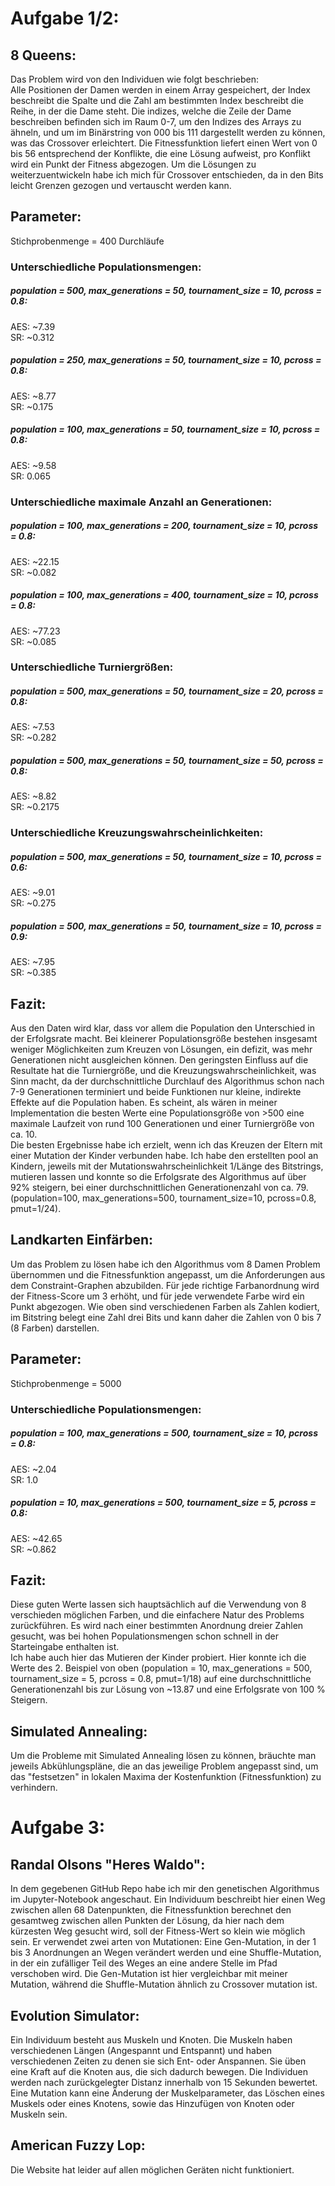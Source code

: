 # Aufgabe 1/2:
## 8 Queens:
Das Problem wird von den Individuen wie folgt beschrieben:  
Alle Positionen der Damen werden in einem Array gespeichert, der Index beschreibt die Spalte und die Zahl am bestimmten Index beschreibt die Reihe, in der die Dame steht.
Die indizes, welche die Zeile der Dame beschreiben befinden sich im Raum 0-7, um den Indizes des Arrays zu ähneln, und um im Binärstring von 000 bis 111 dargestellt werden zu können, was das Crossover erleichtert.
Die Fitnessfunktion liefert einen Wert von 0 bis 56 entsprechend der Konflikte, die eine Lösung aufweist, pro Konflikt wird ein Punkt der Fitness abgezogen. Um die Lösungen zu weiterzuentwickeln habe ich mich für Crossover entschieden, da in den Bits leicht Grenzen gezogen und vertauscht werden kann. 


## Parameter:
Stichprobenmenge = 400 Durchläufe

### Unterschiedliche Populationsmengen:
##### population = 500, max_generations = 50, tournament_size = 10, pcross = 0.8:
AES: ~7.39  
SR: ~0.312

##### population = 250, max_generations = 50, tournament_size = 10, pcross = 0.8:
AES: ~8.77  
SR: ~0.175

##### population = 100, max_generations = 50, tournament_size = 10, pcross = 0.8:
AES: ~9.58  
SR: 0.065



### Unterschiedliche maximale Anzahl an Generationen:
##### population = 100, max_generations = 200, tournament_size = 10, pcross = 0.8:
AES: ~22.15  
SR: ~0.082

##### population = 100, max_generations = 400, tournament_size = 10, pcross = 0.8:
AES: ~77.23  
SR: ~0.085



### Unterschiedliche Turniergrößen:
##### population = 500, max_generations = 50, tournament_size = 20, pcross = 0.8:
AES: ~7.53  
SR: ~0.282

##### population = 500, max_generations = 50, tournament_size = 50, pcross = 0.8:
AES: ~8.82  
SR: ~0.2175




### Unterschiedliche Kreuzungswahrscheinlichkeiten:
##### population = 500, max_generations = 50, tournament_size = 10, pcross = 0.6:
AES: ~9.01  
SR: ~0.275

##### population = 500, max_generations = 50, tournament_size = 10, pcross = 0.9:
AES: ~7.95  
SR: ~0.385  

## Fazit:
Aus den Daten wird klar, dass vor allem die Population den Unterschied in der Erfolgsrate macht. Bei kleinerer Populationsgröße bestehen insgesamt weniger Möglichkeiten zum Kreuzen von Lösungen, ein defizit, was mehr Generationen nicht ausgleichen können.
Den geringsten Einfluss auf die Resultate hat die Turniergröße, und die Kreuzungswahrscheinlichkeit, was Sinn macht, da der durchschnittliche Durchlauf des Algorithmus schon nach 7-9 Generationen terminiert und beide Funktionen nur kleine, indirekte Effekte auf die Population haben.
Es scheint, als wären in meiner Implementation die besten Werte eine Populationsgröße von >500 eine maximale Laufzeit von rund 100 Generationen und einer Turniergröße von ca. 10.  
Die besten Ergebnisse habe ich erzielt, wenn ich das Kreuzen der Eltern mit einer Mutation der Kinder verbunden habe. Ich habe den erstellten pool an Kindern, jeweils mit der Mutationswahrscheinlichkeit 1/Länge des Bitstrings, mutieren lassen und konnte so die Erfolgsrate des Algorithmus auf über 92% steigern, bei einer durchschnittlichen Generationenzahl von ca. 79.  
(population=100, max_generations=500, tournament_size=10, pcross=0.8, pmut=1/24).



## Landkarten Einfärben:
Um das Problem zu lösen habe ich den Algorithmus vom 8 Damen Problem übernommen und die Fitnessfunktion angepasst, um die Anforderungen aus dem Constraint-Graphen abzubilden. Für jede richtige Farbanordnung wird der Fitness-Score um 3 erhöht, und für jede verwendete Farbe wird ein Punkt abgezogen. Wie oben sind verschiedenen Farben als Zahlen kodiert, im Bitstring belegt eine Zahl drei Bits und kann daher die Zahlen von 0 bis 7 (8 Farben) darstellen.

## Parameter:
Stichprobenmenge = 5000

### Unterschiedliche Populationsmengen:
##### population = 100, max_generations = 500, tournament_size = 10, pcross = 0.8:
AES: ~2.04  
SR: 1.0

##### population = 10, max_generations = 500, tournament_size = 5, pcross = 0.8:
AES: ~42.65  
SR: ~0.862


## Fazit:
Diese guten Werte lassen sich hauptsächlich auf die Verwendung von 8 verschieden möglichen Farben, und die einfachere Natur des Problems zurückführen. Es wird nach einer bestimmten Anordnung dreier Zahlen gesucht, was bei hohen Populationsmengen schon schnell in der Starteingabe enthalten ist.  
Ich habe auch hier das Mutieren der Kinder probiert. Hier konnte ich die Werte des 2. Beispiel von oben (population = 10, max_generations = 500, tournament_size = 5, pcross = 0.8, pmut=1/18) auf eine durchschnittliche Generationenzahl bis zur Lösung von ~13.87 und eine Erfolgsrate von 100 % Steigern.

## Simulated Annealing:
Um die Probleme mit Simulated Annealing lösen zu können, bräuchte man jeweils Abkühlungspläne, die an das jeweilige Problem angepasst sind, um das "festsetzen" in lokalen Maxima der Kostenfunktion (Fitnessfunktion) zu verhindern. 



# Aufgabe 3:

## Randal Olsons "Heres Waldo":
In dem gegebenen GitHub Repo habe ich mir den genetischen Algorithmus im Jupyter-Notebook angeschaut. Ein Individuum beschreibt hier einen Weg zwischen allen 68 Datenpunkten, die Fitnessfunktion berechnet den gesamtweg zwischen allen Punkten der Lösung, da hier nach dem kürzesten Weg gesucht wird, soll der Fitness-Wert so klein wie möglich sein. Er verwendet zwei arten von Mutationen: Eine Gen-Mutation, in der 1 bis 3 Anordnungen an Wegen verändert werden und eine Shuffle-Mutation, in der ein zufälliger Teil des Weges an eine andere Stelle im Pfad verschoben wird.
Die Gen-Mutation ist hier vergleichbar mit meiner Mutation, während die Shuffle-Mutation ähnlich zu Crossover mutation ist.


## Evolution Simulator:
Ein Individuum besteht aus Muskeln und Knoten. Die Muskeln haben verschiedenen Längen (Angespannt und Entspannt) und haben verschiedenen Zeiten zu denen sie sich Ent- oder Anspannen. Sie üben eine Kraft auf die Knoten aus, die sich dadurch bewegen. Die Individuen werden nach zurückgelegter Distanz innerhalb von 15 Sekunden bewertet. Eine Mutation kann eine Änderung der Muskelparameter, das Löschen eines Muskels oder eines Knotens, sowie das Hinzufügen von Knoten oder Muskeln sein.


## American Fuzzy Lop:
Die Website hat leider auf allen möglichen Geräten nicht funktioniert.
